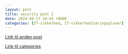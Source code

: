 ```yaml
---
layout: post
title: security post 2
date: 2024-09-17 10:54 +0000
categories: [IT-sikkerhed, IT-sikkerhed/Læringsplaner]
---
```


[Link til anden post](../security-post)

[Link til categories](../../categories)
